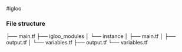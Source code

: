 #igloo

### File structure

├── main.tf
├── igloo_modules
│   └── instance
│       ├── main.tf
│       ├── output.tf
│       └── variables.tf
├── output.tf
└── variables.tf 